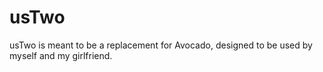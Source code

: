 usTwo
=====

usTwo is meant to be a replacement for Avocado, designed to be used by myself and my girlfriend.
